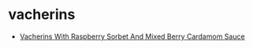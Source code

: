 # vacherins

 * [Vacherins With Raspberry Sorbet And Mixed Berry Cardamom Sauce](../../index/v/vacherins-with-raspberry-sorbet-and-mixed-berry-cardamom-sauce-102908.json)

